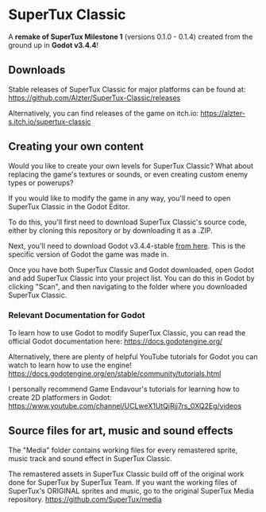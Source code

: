 # SuperTux Classic
A **remake of SuperTux Milestone 1** (versions 0.1.0 - 0.1.4) created from the ground up in **Godot v3.4.4**!

## Downloads
Stable releases of SuperTux Classic for major platforms can be found at: https://github.com/Alzter/SuperTux-Classic/releases

Alternatively, you can find releases of the game on itch.io: https://alzter-s.itch.io/supertux-classic

## Creating your own content
Would you like to create your own levels for SuperTux Classic?
What about replacing the game's textures or sounds, or even creating custom enemy types or powerups?

If you would like to modify the game in any way, you'll need to open SuperTux Classic in the Godot Editor.

To do this, you'll first need to download SuperTux Classic's source code, either by cloning this repository or by downloading it as a .ZIP.

Next, you'll need to download Godot v3.4.4-stable [from here](https://downloads.tuxfamily.org/godotengine/3.4.4). This is the specific version of Godot the game was made in.

Once you have both SuperTux Classic and Godot downloaded, open Godot and add SuperTux Classic into your project list. You can do this in Godot by clicking "Scan", and then navigating to the folder where you downloaded SuperTux Classic.

### Relevant Documentation for Godot

To learn how to use Godot to modify SuperTux Classic, you can read the official Godot documentation here: https://docs.godotengine.org/ 

Alternatively, there are plenty of helpful YouTube tutorials for Godot you can watch to learn how to use the engine! https://docs.godotengine.org/en/stable/community/tutorials.html

I personally recommend Game Endavour's tutorials for learning how to create 2D platformers in Godot: https://www.youtube.com/channel/UCLweX1UtQjRjj7rs_0XQ2Eg/videos

## Source files for art, music and sound effects
The "Media" folder contains working files for every remastered sprite, music track and sound effect in SuperTux Classic.

The remastered assets in SuperTux Classic build off of the original work done for SuperTux by SuperTux Team. If you want the working files of SuperTux's ORIGINAL sprites and music, go to the original SuperTux Media repository. https://github.com/SuperTux/media
